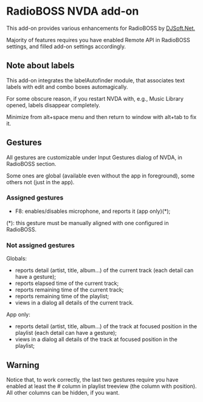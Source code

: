 # RadioBOSS NVDA add-on

This add-on provides various enhancements for RadioBOSS by [DJSoft.Net.][1]

Majority of features requires you have enabled Remote API in RadioBOSS settings, and filled add-on settings accordingly.

## Note about labels

This add-on integrates the labelAutofinder module, that associates text labels with edit and combo boxes automagically.

For some obscure reason, if you restart NVDA with, e.g., Music Library opened, labels disappear completely.

Minimize from alt+space menu and then return to window with alt+tab to fix it.

## Gestures

All gestures are customizable under Input Gestures dialog of NVDA, in RadioBOSS section.

Some ones are global (available even without the app in foreground), some others not (just in the app).

### Assigned gestures

* F8: enables/disables microphone, and reports it (app only)(*);

(*): this gesture must be manually aligned with one configured in RadioBOSS.

### Not assigned gestures

Globals:

* reports detail (artist, title, album...) of the current track (each detail can have a gesture);
* reports elapsed time of the current track;
* reports remaining time of the current track;
* reports remaining time of the playlist;
* views in a dialog all details of the current track.

App only:

* reports detail (artist, title, album...) of the track at focused position in the playlist (each detail can have a gesture);
* views in a dialog all details of the track at focused position in the playlist;

## Warning

Notice that, to work correctly, the last two gestures require you have enabled at least the # column in playlist treeview (the column with position). All other columns can be hidden, if you want.


[1]: https://www.djsoft.net
